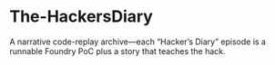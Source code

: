 # The-HackersDiary
A narrative code-replay archive—each “Hacker’s Diary” episode is a runnable Foundry PoC plus a story that teaches the hack.
